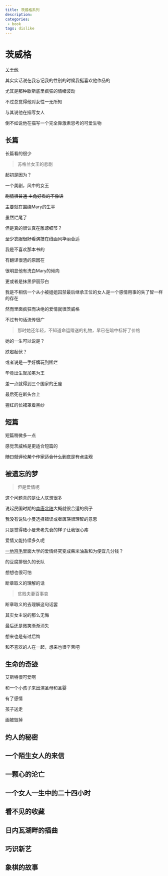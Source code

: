 ```yaml
---
title: 茨威格系列
description: 
categories:
 - book
tags: dislike
---
```


# 茨威格

[关于他](https://zh.wikipedia.org/wiki/%E6%96%AF%E8%92%82%E8%8A%AC%C2%B7%E8%8C%A8%E5%A8%81%E6%A0%BC)

其实实话说在我忘记我的性别的时候我挺喜欢他作品的

尤其是那种歇斯底里疯狂的情绪波动

不过总觉得他对女性一无所知

与其说他在描写女人

倒不如说他在描写一个完全靠激素思考的可爱生物

## 长篇

长篇看的很少

> 苏格兰女王的悲剧

起初是因为？

一个美剧，风中的女王

~~剧情很普通 主角好看的不像话~~

主要就在围绕Mary的生平

虽然烂尾了

但是真的很认真在雕琢细节？

~~至少衣服很好看演技在线画风华丽合适~~

我是不喜欢那本书的

有翻译很渣的原因在

很明显他有洗白Mary的倾向

更或者是抹黑伊丽莎白

我是不相信一个从小被姐姐囚禁最后继承王位的女人是一个感情用事的失了智一样的存在

然而里面疯狂而决绝的爱情就很茨威格

不过有句话流传很广

> 那时她还年轻，不知道命运赠送的礼物，早已在暗中标好了价格

她的一生可以说是？

跌宕起伏？

或者说是一手好牌玩到稀烂

毕竟出生就加冕为王

差一点就得到三个国家的王座

最后死在断头台上

猩红的长裙罩着黑纱

## 短篇

短篇稍微多一点

感觉茨威格是更适合短篇的

~~随口就评论某个作家适合什么到底是有点主观~~

## 被遗忘的梦

> 但是爱情呢

这个问题真的是让人联想很多

说起民国时期的[南唐北陆](https://baike.baidu.com/item/%E5%8D%97%E5%94%90%E5%8C%97%E9%99%86)大概就很合适的例子

我没有说陆小曼选择错误或者唐瑛很理智的意思

只是觉得陆小曼未老先衰的样子让我很心疼

爱情又能持续多久呢

[一地鸡毛](https://book.douban.com/subject/1050566/)里面大学的爱情终究变成柴米油盐和为便宜几分钱？

的豆腐排很久的长队

想想也很可怕

断章取义的理解的话

> 贫贱夫妻百事哀

断章取义的去理解这句话罢

其实女主说的那么无悔

最后还是微笑渐渐消失

想来也是有过后悔

和不喜欢的人在一起，想来也很辛苦吧

## 生命的奇迹

艾斯特很可爱啊

和一个小孩子来出演圣母和圣婴

有了感情

孩子送走

画被毁掉

## 灼人的秘密



## 一个陌生女人的来信

## 一颗心的沦亡

## 一个女人一生中的二十四小时

## 看不见的收藏

## 日内瓦湖畔的插曲

## 巧识新艺

## 象棋的故事

